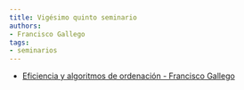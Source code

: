 ```yaml
---
title: Vigésimo quinto seminario
authors:
- Francisco Gallego
tags:
- seminarios
---
```

  * [Eficiencia y algoritmos de ordenación - Francisco Gallego](https://github.com/fgallegosalido/Algoritmos-Ordenacion)
